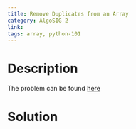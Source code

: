 ```yaml
---
title: Remove Duplicates from an Array
category: AlgoSIG 2
link:
tags: array, python-101
---
```


# Description

The problem can be found [here](https://leetcode.com/problems/remove-duplicates-from-sorted-array/)

# Solution

